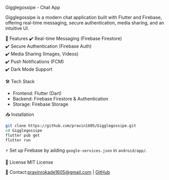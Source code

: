 

Gigglegossipe - Chat App 

Gigglegossipe is a modern chat application built with Flutter and Firebase, offering real-time messaging, secure authentication, media sharing, and an intuitive UI.  

 🚀 Features
✔️ Real-time Messaging (Firebase Firestore)  
✔️ Secure Authentication (Firebase Auth)  
✔️ Media Sharing (Images, Videos)  
✔️ Push Notifications (FCM)  
✔️ Dark Mode Support  

 🛠️ Tech Stack
- Frontend: Flutter (Dart)  
- Backend: Firebase Firestore & Authentication  
- Storage: Firebase Storage  

📥 Installation
```sh
git clone https://github.com/pravin1605/Gigglegossipe.git
cd Gigglegossipe
flutter pub get
flutter run
```
⚡ Set up Firebase by adding `google-services.json` in `android/app/`.  

📜 License
MIT License  

📩 Contact:pravinrokade1605@gmail.com | [GitHub](https://github.com/pravin1605)  

